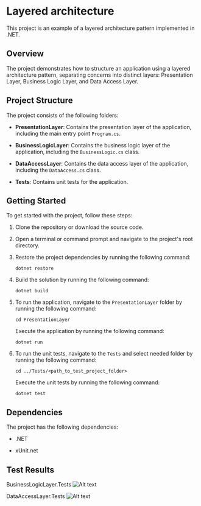 # Layered architecture

This project is an example of a layered architecture pattern implemented in .NET.

## Overview

The project demonstrates how to structure an application using a layered architecture pattern, separating concerns into distinct layers: Presentation Layer, Business Logic Layer, and Data Access Layer.

## Project Structure

The project consists of the following folders:

- **PresentationLayer**: Contains the presentation layer of the application, including the main entry point `Program.cs`.

- **BusinessLogicLayer**: Contains the business logic layer of the application, including the `BusinessLogic.cs` class.

- **DataAccessLayer**: Contains the data access layer of the application, including the `DataAccess.cs` class.

- **Tests**: Contains unit tests for the application.

## Getting Started

To get started with the project, follow these steps:

1. Clone the repository or download the source code.

2. Open a terminal or command prompt and navigate to the project's root directory.

3. Restore the project dependencies by running the following command:
   ```shell
   dotnet restore
   ```

4. Build the solution by running the following command:
   ```shell
   dotnet build
   ```

5. To run the application, navigate to the `PresentationLayer` folder by running the following command:
   ```shell
   cd PresentationLayer
   ```

   Execute the application by running the following command:
   ```shell
   dotnet run
   ```

6. To run the unit tests, navigate to the `Tests` and select needed folder by running the following command:
   ```shell
   cd ../Tests/<path_to_test_project_folder>
   ```
  
   Execute the unit tests by running the following command:
   ```shell
   dotnet test
   ```

## Dependencies

The project has the following dependencies:

- .NET 

- xUnit.net 


## Test Results 

BusinessLogicLayer.Tests 
![Alt text](https://imgur.com/Wy7iR79)

DataAccessLayer.Tests
![Alt text](https://imgur.com/24OV45J)
